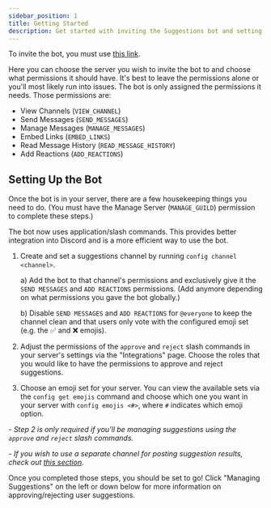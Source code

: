 ```yaml
---
sidebar_position: 1
title: Getting Started
description: Get started with inviting the Suggestions bot and setting up its primary features.
---
```


To invite the bot, you must use [this link](https://discord.com/oauth2/authorize?client_id=474051954998509571&permissions=388160&scope=applications.commands+bot).

Here you can choose the server you wish to invite the bot to and choose what permissions it should have. It's best to leave the permissions alone or you'll most likely run into issues. The bot is only assigned the permissions it needs. Those permissions are:

* View Channels (`VIEW_CHANNEL`)
* Send Messages (`SEND_MESSAGES`)
* Manage Messages (`MANAGE_MESSAGES`)
* Embed Links (`EMBED_LINKS`\)
* Read Message History (`READ_MESSAGE_HISTORY`)
* Add Reactions (`ADD_REACTIONS`)

## Setting Up the Bot

Once the bot is in your server, there are a few housekeeping things you need to do. (You must have the Manage Server (`MANAGE_GUILD`) permission to complete these steps.)

The bot now uses application/slash commands. This provides better integration into Discord and is a more efficient way to use the bot.

1. Create and set a suggestions channel by running `config channel <channel>`.

   a) Add the bot to that channel's permissions and exclusively give it the `SEND MESSAGES` and `ADD REACTIONS` permissions. (Add anymore depending on what permissions you gave the bot globally.)

   b) Disable `SEND MESSAGES` and `ADD REACTIONS` for `@everyone` to keep the channel clean and that users only vote with the configured emoji set (e.g. the ✅ and ❌ emojis).

2. Adjust the permissions of the `approve` and `reject` slash commands in your server's settings via the "Integrations" page. Choose the roles that you would like to have the permissions to approve and reject suggestions.

3. Choose an emoji set for your server. You can view the available sets via the `config get emojis` command and choose which one you want in your server with `config emojis <#>`, where `#` indicates which emoji option.

*- Step 2 is only required if you'll be managing suggestions using the `approve` and `reject` slash commands.*

*- If you wish to use a separate channel for posting suggestion results, check out [this section](managing-suggestions.md#suggestions-logging).*

Once you completed those steps, you should be set to go! Click "Managing Suggestions" on the left or down below for more information on approving/rejecting user suggestions.
